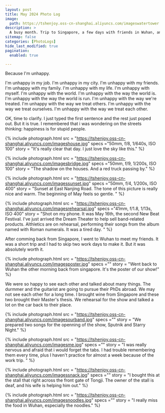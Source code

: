 ```yaml
---
layout: post
title: May 2024 Photo Log
image: 
  path: https://tshenjoy.oss-cn-shanghai.aliyuncs.com/imageswatertower.jpg
description: >
  A busy month. Trip to Singapore, a few days with friends in Wuhan, and a lot of work. 
sitemap: false
categories: [PhotoLogs]
hide_last_modified: true
pagination: 
  enabled: true

---
```


Because I'm unhappy. 

I'm unhappy in my job. I'm unhappy in my city. I'm unhappy with my friends. I'm unhappy with my family. I'm unhappy with my life. I'm unhappy with myself. I'm unhappy with the world. I'm unhappy with the way the world is. I'm unhappy with the way the world is run. I'm unhappy with the way we're treated. I'm unhappy with the way we treat others. I'm unhappy with the way we treat ourselves. I'm unhappy with the way we treat each other. 

OK, time to clarify. I just typed the first sentence and the rest just poped out. But it is true. I remembered that i was wondering on the streets thinking: happiness is for stupid people.

{% include photograph.html 
src = "https://tshenjoy.oss-cn-shanghai.aliyuncs.com/imageshouse.jpg" 
specs ="50mm, f/8, 1/640s, ISO 100" 
story = "It's really clear that day. I just love the sky like this." %}

{% include photograph.html 
src = "https://tshenjoy.oss-cn-shanghai.aliyuncs.com/imagesbridge.jpg" 
specs ="50mm, f/9, 1/200s, ISO 100" 
story = "The shadow on the houses. And a red truck passing by." %}

{% include photograph.html 
src = "https://tshenjoy.oss-cn-shanghai.aliyuncs.com/imagessunset.jpg" 
specs ="50mm, f/4, 1/200s, ISO 400" 
story = "Sunset at East Nanjing Road. The tone of this picture is really nice and warm. The beginning of May feels so gentle. " %}

{% include photograph.html 
src = "https://tshenjoy.oss-cn-shanghai.aliyuncs.com/imagesrehearsal.jpg" 
specs ="41mm, f/1.8, 1/13s, ISO 400" 
story = "Shot on my phone. It was May 16th, the second New Beat Festival. I've just arrived the Dream Theater to help sell band-related products. Althletics are on rehearsal, performing their songs from the album named with Roman numerals. It was a tired day. " %}

After comming back from Singapore, I went to Wuhan to meet my friends. It was a short trip and I had to skip two work days to make it. But it was absolutely worth it. 

{% include photograph.html 
src = "https://tshenjoy.oss-cn-shanghai.aliyuncs.com/imagesposter.jpg" 
specs ="" 
story = "Went back to Wuhan the other morning back from singapore. It's the poster of our show!" %}

We were so happy to see each other and talked about many things. The durmmer and the guitarist are going to pursue their PhDs abroad. We may not see each other for a long time. I brought wine from Singapore and these two brought their Master's thesis. We rehearsal for the show and talked a lot on the car back to their place. 


{% include photograph.html 
src = "https://tshenjoy.oss-cn-shanghai.aliyuncs.com/imagesourband.jpg" 
specs ="" 
story = "We prepared two songs for the openning of the show, Sputnik and Starry Night." %}

{% include photograph.html 
src = "https://tshenjoy.oss-cn-shanghai.aliyuncs.com/imagesme.jpg" 
specs ="" 
story = "I was really nervous and afraid that i would forget the tabs. I had trouble remembering them every time, plus I haven't practice for almost a week because of the work trip. " %}


{% include photograph.html 
src = "https://tshenjoy.oss-cn-shanghai.aliyuncs.com/imagessnack.jpg" 
specs ="" 
story = "I bought this at the stall that right across the front gate of Tongji. The owner of the stall is deaf, and his wife is helping him out." %}

{% include photograph.html 
src = "https://tshenjoy.oss-cn-shanghai.aliyuncs.com/imagesnoodles.jpg" 
specs ="" 
story = "I really miss the food in Wuhan, especially the noodles." %}




<!-- ![bridge](https://tshenjoy.oss-cn-shanghai.aliyuncs.com/imagesbridge.jpg)
![bystreet](https://tshenjoy.oss-cn-shanghai.aliyuncs.com/imagesbystreet.jpg)
![house](https://tshenjoy.oss-cn-shanghai.aliyuncs.com/imageshouse.jpg)
![me](https://tshenjoy.oss-cn-shanghai.aliyuncs.com/imagesme.jpg)
![noodles](https://tshenjoy.oss-cn-shanghai.aliyuncs.com/imagesnoodles.jpg)
![ourband](https://tshenjoy.oss-cn-shanghai.aliyuncs.com/imagesourband.jpg)
![poster](https://tshenjoy.oss-cn-shanghai.aliyuncs.com/imagesposter.jpg)
![rehearsal](https://tshenjoy.oss-cn-shanghai.aliyuncs.com/imagesrehearsal.jpg)
![snack](https://tshenjoy.oss-cn-shanghai.aliyuncs.com/imagessnack.jpg)
![sunset](https://tshenjoy.oss-cn-shanghai.aliyuncs.com/imagessunset.jpg)
![watertower](https://tshenjoy.oss-cn-shanghai.aliyuncs.com/imageswatertower.jpg) -->